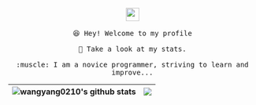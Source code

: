 <p align="center">
  <img src="https://user-images.githubusercontent.com/5679180/79618120-0daffb80-80be-11ea-819e-d2b0fa904d07.gif" width="27px">
  <br><br />
  <samp>
    😆 Hey! Welcome to my profile
    <br />
    <br />🍉 Take a look at my stats. 
    <br />
    <br />:muscle: I am a novice programmer, striving to learn and improve...
    <br />
  </samp>

| <a> <img align="center" src="https://github-readme-stats.vercel.app/api?username=umarurize&hide_border=true" alt="wangyang0210's github stats" /> </a> | <a> <img align="center" src="https://github-readme-stats.vercel.app/api/top-langs/?username=umarurize&hide_border=true" /> </a> | 
| ------------- | ------------- |

</p>


</p>

